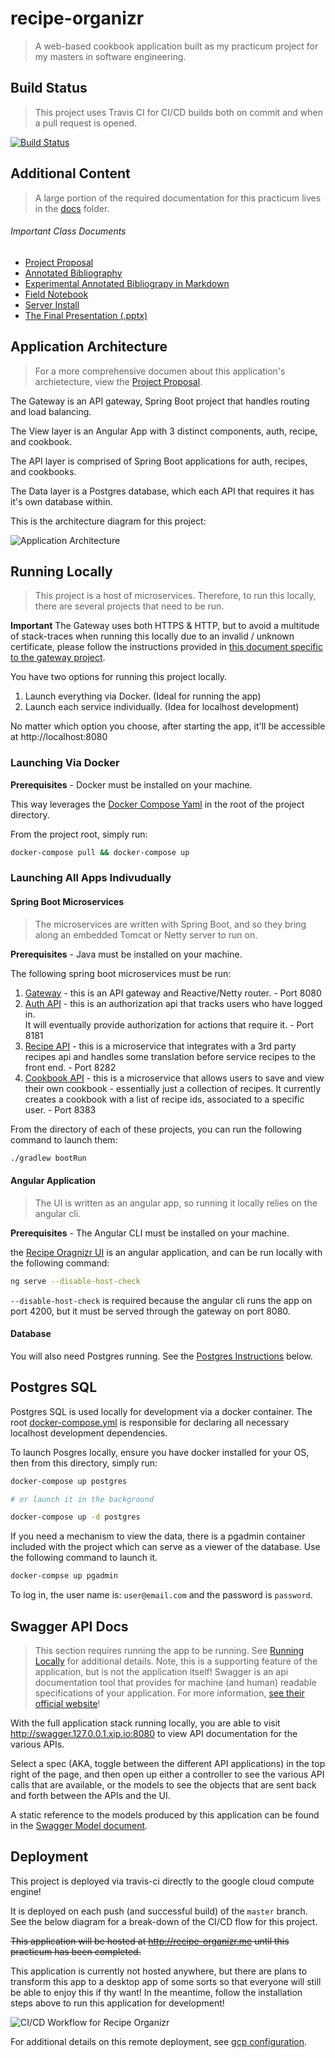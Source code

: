 # recipe-organizr
>A web-based cookbook application built as my practicum project for my masters in software engineering.

## Build Status
> This project uses Travis CI for CI/CD builds both on commit and when a pull request is opened.

[![Build Status](https://travis-ci.org/Bwvolleyball/recipe-organizr.svg?branch=master)](https://travis-ci.org/Bwvolleyball/recipe-organizr)

## Additional Content
> A large portion of the required documentation for this practicum lives in the [docs](./docs) folder.

###### Important Class Documents
* [Project Proposal](./docs/PROJECT_PROPOSAL.md)
* [Annotated Bibliography](./docs/Annotated_Bibliography.pdf)
* [Experimental Annotated Bibliograpy in Markdown](./docs/ANNOTATED_BIBLIOGRAPHY.md)
* [Field Notebook](./docs/FIELD_NOTEBOOK.md)
* [Server Install](./docs/SERVER_INSTALL.md)
* [The Final Presentation (.pptx)](./docs/praticum-final-presentation.pptx)

## Application Architecture
> For a more comprehensive documen about this application's archietecture, view the [Project Proposal](./docs/PROJECT_PROPOSAL.md).

The Gateway is an API gateway, Spring Boot project that handles routing and load balancing.

The View layer is an Angular App with 3 distinct components, auth, recipe, and cookbook.

The API layer is comprised of Spring Boot applications for auth, recipes, and cookbooks.

The Data layer is a Postgres database, which each API that requires it has it's own database within.

This is the architecture diagram for this project:

![Application Architecture](./docs/images/Recipe_Organizr_Architecture.png)

## Running Locally
> This project is a host of microservices.  Therefore, to run this locally, there are several projects that need to be run.

**Important** The Gateway uses both HTTPS & HTTP, but to avoid a multitude of stack-traces when running this locally due 
to an invalid / unknown certificate, please follow the instructions provided in 
[this document specific to the gateway project](./docs/TRUSTED_LOCAL_SSL.md).

You have two options for running this project locally.
1. Launch everything via Docker. (Ideal for running the app)
2. Launch each service individually. (Idea for localhost development)

No matter which option you choose, after starting the app, it'll be accessible at http://localhost:8080

### Launching Via Docker

**Prerequisites** - Docker must be installed on your machine.

This way leverages the [Docker Compose Yaml](./docker-compose.yml) in the root of the project directory.

From the project root, simply run:

```bash
docker-compose pull && docker-compose up
```

### Launching All Apps Indivudually

#### Spring Boot Microservices
> The microservices are written with Spring Boot, and so they bring along an embedded Tomcat or Netty server to run on.

**Prerequisites** - Java must be installed on your machine.

The following spring boot microservices must be run:

1. [Gateway](./gateway) - this is an API gateway and Reactive/Netty router. - Port 8080
2. [Auth API](./auth-api) - this is an authorization api that tracks users who have logged in.  
It will eventually provide authorization for actions that require it. - Port 8181
3. [Recipe API](./recipe-api) - this is a microservice that integrates with a 3rd party recipes api 
and handles some translation before service recipes to the front end. - Port 8282
4. [Cookbook API](./cookbook-api) - this is a microservice that allows users to save and view their own cookbook - 
essentially just a collection of recipes.  It currently creates a cookbook with a list of recipe ids, associated to 
a specific user. - Port 8383

From the directory of each of these projects, you can run the following command to launch them:

```bash
./gradlew bootRun
```

#### Angular Application
> The UI is written as an angular app, so running it locally relies on the angular cli.

**Prerequisites** - The Angular CLI must be installed on your machine.

the [Recipe Oragnizr UI](./recipe-organizr-ui) is an angular application, and can be run locally with the following command:

```bash
ng serve --disable-host-check
```

`--disable-host-check` is required because the angular cli runs the app on port 4200, but it must be served through the gateway on port 8080.

#### Database

You will also need Postgres running.  See the [Postgres Instructions](#Postgres-SQL) below.

## Postgres SQL

Postgres SQL is used locally for development via a docker container.  The root [docker-compose.yml](docker-compose.yml) is responsible for declaring all necessary localhost development dependencies.

To launch Posgres locally, ensure you have docker installed for your OS, then from this directory, simply run:
```bash
docker-compose up postgres

# or launch it in the background

docker-compose up -d postgres
```

If you need a mechanism to view the data, there is a pgadmin container included with the project which can serve as a viewer of the database.
Use the following command to launch it.
```bash
docker-compse up pgadmin
```
To log in, the user name is: `user@email.com` and the password is `password`.

## Swagger API Docs
> This section requires running the app to be running.  See [Running Locally](#running-locally) for additional details.
Note, this is a supporting feature of the application, but is not the application itself! Swagger is an api documentation
tool that provides for machine (and human) readable specifications of your application.  For more information, [see their
official website](https://swagger.io/)!

With the full application stack running locally, you are able to visit http://swagger.127.0.0.1.xip.io:8080
to view API documentation for the various APIs.

Select a spec (AKA, toggle between the different API applications) in the top right of the page, and then
open up either a controller to see the various API calls that are available, or the models to see the objects
that are sent back and forth between the APIs and the UI.

A static reference to the models produced by this application can be found in the [Swagger Model document](./docs/SWAGGER_MODELS.md).

## Deployment

This project is deployed via travis-ci directly to the google cloud compute engine!

It is deployed on each push (and successful build) of the `master` branch. See the below diagram for a break-down
of the CI/CD flow for this project.

~~This application will be hosted at http://recipe-organizr.me until this practicum has been completed.~~

This application is currently not hosted anywhere, but there are plans to transform this app to a desktop app of some sorts
so that everyone will still be able to enjoy this if thy want!  In the meantime, follow the installation steps above to run
this application for development!

![CI/CD Workflow for Recipe Organizr](./docs/images/ci_cd_diagram.png)

For additional details on this remote deployment, see [gcp configuration](./gcp/GCP_CONFIGURATION.md).
